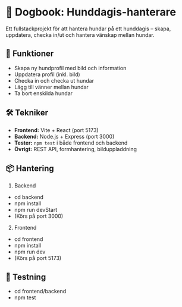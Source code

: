 # 🐶 Dogbook: Hunddagis-hanterare

Ett fullstackprojekt för att hantera hundar på ett hunddagis – skapa, uppdatera, checka in/ut och hantera vänskap mellan hundar.

## 🚀 Funktioner

- Skapa ny hundprofil med bild och information
- Uppdatera profil (inkl. bild)
- Checka in och checka ut hundar
- Lägg till vänner mellan hundar
- Ta bort enskilda hundar

## 🛠️ Tekniker

- **Frontend:** Vite + React (port 5173)
- **Backend:** Node.js + Express (port 3000)
- **Tester:** `npm test` i både frontend och backend
- **Övrigt:** REST API, formhantering, bilduppladdning

## 📦 Hantering

1. Backend

- cd backend
- npm install
- npm run devStart
- (Körs på port 3000)

2. Frontend

- cd frontend
- npm install
- npm run dev
- (Körs på port 5173)

## 🚦 Testning

- cd frontend/backend
- npm test
